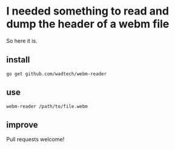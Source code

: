 # I needed something to read and dump the header of a webm file

So here it is.

## install

`go get github.com/wadtech/webm-reader`

## use

`webm-reader /path/to/file.webm`

## improve

Pull requests welcome!
